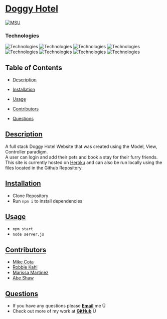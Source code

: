 # [Doggy Hotel](https://github.com/ysaad01/project2)

[![MSU](https://img.shields.io/badge/MSU-Coding%20Bootcamp-green/)](https://bootcamp.msu.edu/)

### Technologies

![Technologies](https://img.shields.io/badge/-Git-F05032?logo=Git&logoColor=white)
![Technologies](https://img.shields.io/badge/-JavaScript-007396?logo=JavaScript&logoColor=white)
![Technologies](https://img.shields.io/badge/-Node.js-339933?logo=Node.js&logoColor=white)
![Technologies](https://img.shields.io/badge/-npm-CB3837?logo=npm&logoColor=white)
![Technologies](https://img.shields.io/badge/-MySQL-4479A1?logo=MySQL&logoColor=white)
![Technologies](https://img.shields.io/badge/-Sequelize-52B0E7?logo=Sequelize&logoColor=white)
![Technologies](https://img.shields.io/badge/-Express-000000?logo=&logoColor=white)
![Technologies](https://img.shields.io/badge/-dotenv-000000?logo=&logoColor=white)

## Table of Contents

- [Description](#description)
- [Installation](#installation)
- [Usage](#usage)

- [Contributors](#contributors)

- [Questions](#questions)

## [Description](#table-of-contents)

A full stack Doggy Hotel Website that was created using the Model, View, Controller paradigm.  
A user can login and add their pets and book a stay for their furry friends.  
This site is currently hosted on [Heroku](https://sheltered-crag-40772.herokuapp.com/) and can also be run locally using the files located in the Github Repository.

## [Installation](#table-of-contents)

- Clone Repository
- Run `npm i` to install dependencies

## [Usage](#table-of-contents)

- `npm start`
- `node server.js`

## [Contributors](#table-of-contents)

- [Mike Cota](https://github.com/mikecota09)
- [Robbie Kahl](https://github.com/shorty008)
- [Marissa Martinez](https://github.com/magical91)
- [Abe Shaw](https://github.com/abeshaw97)

## [Questions](#table-of-contents)

- If you have any questions please [**Email**](mailto:ysaad2325@gmail.com) me Ü
- Check out more of my work at [**GitHub**](https://github.com/ysaad01) Ü
